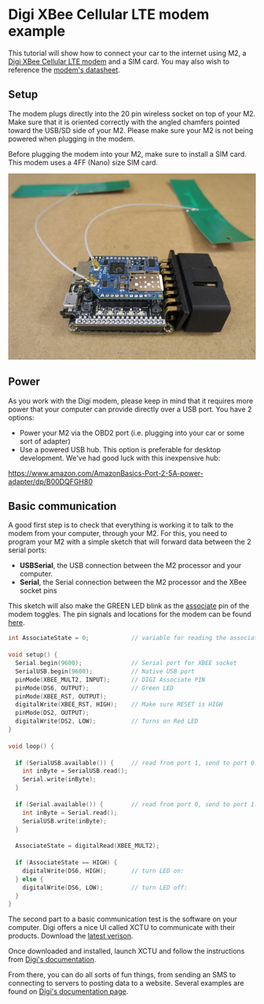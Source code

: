 # Digi XBee Cellular LTE modem example

This tutorial will show how to connect your car to the internet using M2, a [Digi XBee Cellular LTE modem](https://www.digi.com/products/xbee-rf-solutions/embedded-cellular-modems/digi-xbee-cellular) and a SIM card. You may also wish to reference the [modem's datasheet](https://www.digi.com/pdf/ds_xbee-cellular.pdf).

## Setup

The modem plugs directly into the 20 pin wireless socket on top of your M2. Make sure that it is oriented correctly with the angled chamfers pointed toward the USB/SD side of your M2.  Please make sure your M2 is not being powered when plugging in the modem.

Before plugging the modem into your M2, make sure to install a SIM card. This modem uses a 4FF (Nano) size SIM card.

<img src="/images/DIGI_modem.png" width="640" />

## Power

As you work with the Digi modem, please keep in mind that it requires more power that your computer can provide directly over a USB port. You have 2 options:

- Power your M2 via the OBD2 port (i.e. plugging into your car or some sort of adapter)
- Use a powered USB hub. This option is preferable for desktop development. We've had good luck with this inexpensive hub:

https://www.amazon.com/AmazonBasics-Port-2-5A-power-adapter/dp/B00DQFGH80

## Basic communication

A good first step is to check that everything is working it to talk to the modem from your computer, through your M2. For this, you need to program your M2 with a simple sketch that will forward data between the 2 serial ports:

- **USBSerial**, the USB connection between the M2 processor and your computer.
- **Serial**, the Serial connection between the M2 processor and the XBee socket pins

This sketch will also make the GREEN LED blink as the [associate](https://www.digi.com/resources/documentation/digidocs/90001525/default.htm#reference/r_cell_associate_led.htm%3FTocPath%3DHardware%7C_____4) pin of the modem toggles. The pin signals and locations for the modem can be found [here](https://www.digi.com/resources/documentation/digidocs/90001525/default.htm#reference/r_pinouts_th.htm%3FTocPath%3DHardware%7CPin%2520signals%7C_____0).

```cpp
int AssociateState = 0;            // variable for reading the associate status

void setup() {
  Serial.begin(9600);              // Serial port for XBEE socket
  SerialUSB.begin(9600);           // Native USB port
  pinMode(XBEE_MULT2, INPUT);      // DIGI Associate PIN
  pinMode(DS6, OUTPUT);            // Green LED
  pinMode(XBEE_RST, OUTPUT);
  digitalWrite(XBEE_RST, HIGH);    // Make sure RESET is HIGH
  pinMode(DS2, OUTPUT);
  digitalWrite(DS2, LOW);          // Turns on Red LED
}

void loop() {

  if (SerialUSB.available()) {     // read from port 1, send to port 0:
    int inByte = SerialUSB.read();
    Serial.write(inByte);
  }

  if (Serial.available()) {        // read from port 0, send to port 1:
    int inByte = Serial.read();
    SerialUSB.write(inByte);
  }

  AssociateState = digitalRead(XBEE_MULT2);

  if (AssociateState == HIGH) {
    digitalWrite(DS6, HIGH);       // turn LED on:
  } else {
    digitalWrite(DS6, LOW);        // turn LED off:
  }
}
```

The second part to a basic communication test is the software on your computer. Digi offers a nice UI called XCTU to communicate with their products. Download the [latest verison](https://www.digi.com/products/xbee-rf-solutions/xctu-software/xctu).

Once downloaded and installed, launch XCTU and follow the instructions from [Digi's documentation](https://www.digi.com/resources/documentation/digidocs/90001525/default.htm#tasks/t_add_device.htm%3FTocPath%3DGetting%2520started%2520with%2520the%2520XBee%2520Cellular%2520Modem%2520Development%2520Kit%7CConfigure%2520the%2520device%2520using%2520XCTU%7C_____1).

From there, you can do all sorts of fun things, from sending an SMS to connecting to servers to posting data to a website. Several examples are found on [Digi's documentation page](https://www.digi.com/resources/documentation/digidocs/90001525/default.htm).

<!--

#### A more advanced cellular project

The next step is to replace the commands coming from your computer with commands directly from M2. In other words, the processor on M2 will communicate with the modem without intervention. Let's do a more advanced project!

To be continued...

-->
